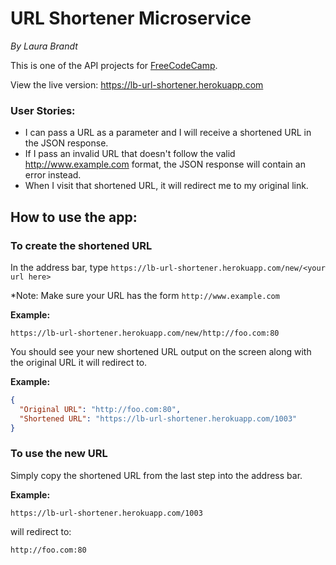 # URL Shortener Microservice
_By Laura Brandt_

This is one of the API projects for [FreeCodeCamp](https://www.freecodecamp.com/challenges/url-shortener-microservice).

View the live version: <https://lb-url-shortener.herokuapp.com>

### User Stories:
* I can pass a URL as a parameter and I will receive a shortened URL in the JSON response.
* If I pass an invalid URL that doesn't follow the valid http://www.example.com format, the JSON response will contain an error instead.
* When I visit that shortened URL, it will redirect me to my original link.

## How to use the app:
### To create the shortened URL
In the address bar, type `https://lb-url-shortener.herokuapp.com/new/<your url here>`

\*Note: Make sure your URL has the form `http://www.example.com`

__Example:__
```
https://lb-url-shortener.herokuapp.com/new/http://foo.com:80
```
You should see your new shortened URL output on the screen along with the original URL it will redirect to.

__Example:__
```json
{ 
  "Original URL": "http://foo.com:80",
  "Shortened URL": "https://lb-url-shortener.herokuapp.com/1003"
}
```

### To use the new URL
Simply copy the shortened URL from the last step into the address bar.

__Example:__
```
https://lb-url-shortener.herokuapp.com/1003
```
will redirect to:
```
http://foo.com:80
```

